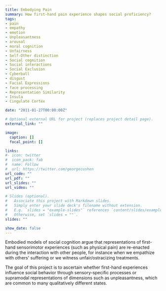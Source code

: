 ```yaml
---
title: Embodying Pain
summary: How first-hand pain experience shapes social proficiency?
tags:
- pain
- empathy
- emotion
- Unpleasantness
- arousal
- moral cognition
- Unfairness
- Self-Other distinction
- Social cognition
- Social interactions
- Social Exclusion
- Cyberball
- disgust
- Facial Expressions
- face processing
- Representation Similarity
- Insula
- Cingulate Cortex

date: "2011-01-27T00:00:00Z"

# Optional external URL for project (replaces project detail page).
external_link: ""

image:
  caption: []
  focal_point: []

links:
#- icon: twitter
#  icon_pack: fab
#  name: Follow
#  url: https://twitter.com/georgecushen
url_code: ""
url_pdf: ""
url_slides: ""
url_video: ""

# Slides (optional).
#   Associate this project with Markdown slides.
#   Simply enter your slide deck's filename without extension.
#   E.g. `slides = "example-slides"` references `content/slides/example-slides.md`.
#   Otherwise, set `slides = ""`.
slides: ""

show_date: false
---
```


Embodied models of social cognition argue that representations of first-hand sensorimotor experiences (such as physical pain) are re-enacted during the interaction with other people, for instance when we empathize with others' suffering or we witness unfair/ostracizing treatments.

<!--more-->

The goal of this project is to ascertain whether first-hand experiences influence social behavior through sensory-specific processes or supramodal representations of dimensions such as unpleasantness, which are common to many qualitatively different states.
